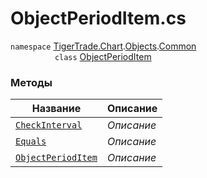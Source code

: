 
# ObjectPeriodItem.cs
`namespace` [TigerTrade.Chart](../../../../TigerTrade.Chart.md).[Objects](../../../../TigerTrade.Chart/Objects.md).[Common](../../../../TigerTrade.Chart/Objects/Common.md)  
&nbsp;&nbsp;&nbsp;&nbsp;&nbsp;&nbsp;&nbsp;&nbsp;&nbsp;&nbsp;&nbsp;&nbsp;&nbsp;&nbsp;&nbsp;&nbsp;&nbsp;&nbsp;`class` [ObjectPeriodItem](../ObjectPeriodItem.cs.md)

### Методы
| Название | Описание |
| --- | --- |
| [`CheckInterval`](./Методы/CheckInterval.md) | *Описание* |
| [`Equals`](./Методы/Equals.md) | *Описание* |
| [`ObjectPeriodItem`](./Методы/ObjectPeriodItem.md) | *Описание* |
